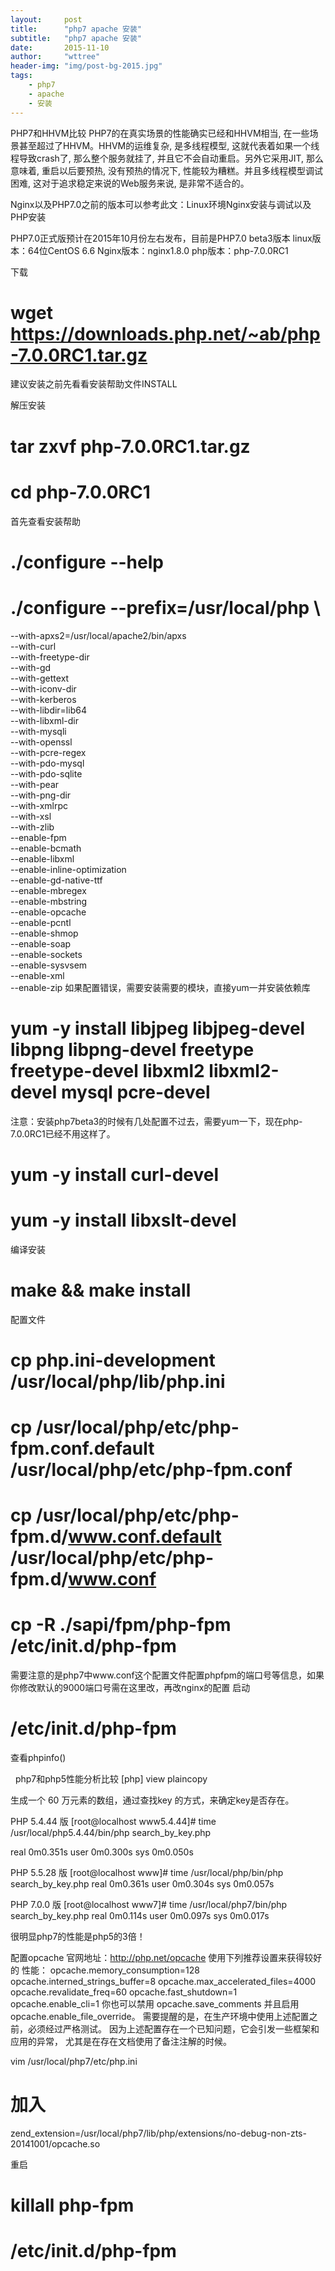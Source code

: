 ```yaml
---
layout:     post
title:      "php7 apache 安装"
subtitle:   "php7 apache 安装"
date:       2015-11-10
author:     "wttree"
header-img: "img/post-bg-2015.jpg"
tags:
    - php7
    - apache
    - 安装
---
```



PHP7和HHVM比较
PHP7的在真实场景的性能确实已经和HHVM相当, 在一些场景甚至超过了HHVM。HHVM的运维复杂, 是多线程模型, 这就代表着如果一个线程导致crash了, 那么整个服务就挂了, 并且它不会自动重启。另外它采用JIT, 那么意味着, 重启以后要预热, 没有预热的情况下, 性能较为糟糕。并且多线程模型调试困难, 这对于追求稳定来说的Web服务来说, 是非常不适合的。

Nginx以及PHP7.0之前的版本可以参考此文：Linux环境Nginx安装与调试以及PHP安装

PHP7.0正式版预计在2015年10月份左右发布，目前是PHP7.0 beta3版本
linux版本：64位CentOS 6.6
Nginx版本：nginx1.8.0
php版本：php-7.0.0RC1

下载
# wget  https://downloads.php.net/~ab/php-7.0.0RC1.tar.gz

建议安装之前先看看安装帮助文件INSTALL

解压安装
# tar zxvf php-7.0.0RC1.tar.gz
# cd php-7.0.0RC1
首先查看安装帮助
# ./configure   --help
#  ./configure --prefix=/usr/local/php \
 --with-apxs2=/usr/local/apache2/bin/apxs  \
 --with-curl \
 --with-freetype-dir \
 --with-gd \
 --with-gettext \
 --with-iconv-dir \
 --with-kerberos \
 --with-libdir=lib64 \
 --with-libxml-dir \
 --with-mysqli \
 --with-openssl \
 --with-pcre-regex \
 --with-pdo-mysql \
 --with-pdo-sqlite \
 --with-pear \
 --with-png-dir \
 --with-xmlrpc \
 --with-xsl \
 --with-zlib \
 --enable-fpm \
 --enable-bcmath \
 --enable-libxml \
 --enable-inline-optimization \
 --enable-gd-native-ttf \
 --enable-mbregex \
 --enable-mbstring \
 --enable-opcache \
 --enable-pcntl \
 --enable-shmop \
 --enable-soap \
 --enable-sockets \
 --enable-sysvsem \
 --enable-xml \
 --enable-zip
如果配置错误，需要安装需要的模块，直接yum一并安装依赖库
# yum -y install libjpeg libjpeg-devel libpng libpng-devel freetype freetype-devel libxml2 libxml2-devel mysql pcre-devel

注意：安装php7beta3的时候有几处配置不过去，需要yum一下，现在php-7.0.0RC1已经不用这样了。
# yum -y install curl-devel
# yum -y install libxslt-devel

编译安装
# make &&  make install


配置文件
# cp php.ini-development /usr/local/php/lib/php.ini
# cp /usr/local/php/etc/php-fpm.conf.default /usr/local/php/etc/php-fpm.conf
# cp /usr/local/php/etc/php-fpm.d/www.conf.default /usr/local/php/etc/php-fpm.d/www.conf
# cp -R ./sapi/fpm/php-fpm /etc/init.d/php-fpm

需要注意的是php7中www.conf这个配置文件配置phpfpm的端口号等信息，如果你修改默认的9000端口号需在这里改，再改nginx的配置
启动
#  /etc/init.d/php-fpm

查看phpinfo()

﻿﻿
﻿﻿
php7和php5性能分析比较
[php] view plaincopy
<?php  
//time /usr/local/php5/bin/php search_by_key.php  
$a = array();  
    for($i=0;$i<600000;$i++){  
        $a[$i] = $i;  
        }  
  
    foreach($a as $i)  
    {  
        array_key_exists($i, $a);  
    }  
?>  
生成一个 60 万元素的数组，通过查找key 的方式，来确定key是否存在。

PHP 5.4.44 版
[root@localhost www5.4.44]# time /usr/local/php5.4.44/bin/php search_by_key.php

real    0m0.351s
user    0m0.300s
sys     0m0.050s

PHP 5.5.28 版
[root@localhost www]# time /usr/local/php/bin/php search_by_key.php
real    0m0.361s
user    0m0.304s
sys     0m0.057s

PHP 7.0.0 版
[root@localhost www7]# time /usr/local/php7/bin/php search_by_key.php
real    0m0.114s
user    0m0.097s
sys     0m0.017s

很明显php7的性能是php5的3倍！

配置opcache
官网地址：http://php.net/opcache
使用下列推荐设置来获得较好的 性能：
opcache.memory_consumption=128
opcache.interned_strings_buffer=8
opcache.max_accelerated_files=4000
opcache.revalidate_freq=60
opcache.fast_shutdown=1
opcache.enable_cli=1
你也可以禁用 opcache.save_comments 并且启用 opcache.enable_file_override。 需要提醒的是，在生产环境中使用上述配置之前，必须经过严格测试。 因为上述配置存在一个已知问题，它会引发一些框架和应用的异常， 尤其是在存在文档使用了备注注解的时候。 


vim /usr/local/php7/etc/php.ini
# 加入
zend_extension=/usr/local/php7/lib/php/extensions/no-debug-non-zts-20141001/opcache.so

重启
# killall php-fpm
#  /etc/init.d/php-fpm
